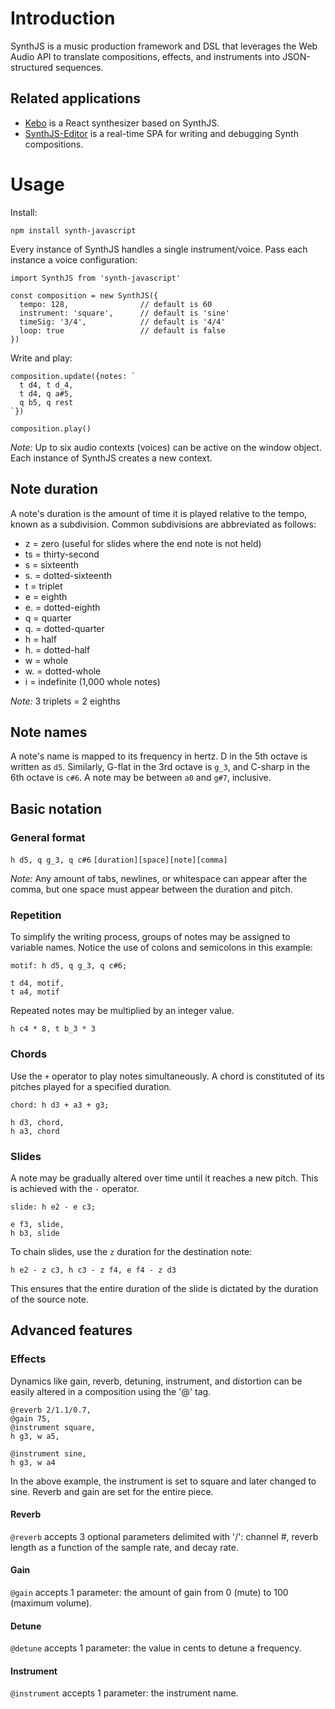 
# Introduction
SynthJS is a music production framework and DSL that leverages the Web Audio API to translate compositions, effects, and instruments into JSON-structured sequences. 

## Related applications

- [Kebo](https://kebo.herokuapp.com) is a React synthesizer based on SynthJS.
- [SynthJS-Editor](https://github.com/leftiehacker/SynthJS-Editor) is a real-time SPA for writing and debugging Synth compositions.

# Usage  
Install:

~~~
npm install synth-javascript
~~~

Every instance of SynthJS handles a single instrument/voice. Pass each instance a voice configuration: 

~~~
import SynthJS from 'synth-javascript'

const composition = new SynthJS({  
  tempo: 128,                // default is 60
  instrument: 'square',      // default is 'sine'
  timeSig: '3/4',            // default is '4/4'
  loop: true                 // default is false  
})
~~~

Write and play:

~~~
composition.update({notes: `
  t d4, t d_4,
  t d4, q a#5,
  q b5, q rest
`})

composition.play()
~~~

_Note:_ Up to six audio contexts (voices) can be active on the window object. Each instance of SynthJS creates a new context.

## Note duration
A note's duration is the amount of time it is played relative to the tempo, known as a subdivision.
Common subdivisions are abbreviated as follows:

* z = zero (useful for slides where the end note is not held)
* ts = thirty-second  
* s = sixteenth  
* s. = dotted-sixteenth  
* t = triplet  
* e = eighth  
* e. = dotted-eighth    
* q = quarter  
* q. = dotted-quarter  
* h = half  
* h. = dotted-half   
* w = whole
* w. = dotted-whole
* i = indefinite (1,000 whole notes)

_Note:_ 3 triplets = 2 eighths

## Note names
A note's name is mapped to its frequency in hertz. D in the 5th octave is written as `d5`. Similarly, G-flat in the 3rd octave is `g_3`, and C-sharp in the 6th octave is `c#6`. A note may be between `a0` and `g#7`, inclusive.

## Basic notation

### General format   
`h d5, q g_3, q c#6`
`[duration][space][note][comma]`

_Note:_ Any amount of tabs, newlines, or whitespace can appear after the comma, but one space must appear between the duration and pitch. 

### Repetition
To simplify the writing process, groups of notes may be assigned to variable names. Notice the use of colons and semicolons in this example: 

~~~
motif: h d5, q g_3, q c#6;

t d4, motif,
t a4, motif
~~~

Repeated notes may be multiplied by an integer value.

~~~
h c4 * 8, t b_3 * 3
~~~

### Chords
Use the `+` operator to play notes simultaneously. A chord is constituted of its pitches played for a specified duration.

~~~
chord: h d3 + a3 + g3;

h d3, chord,
h a3, chord
~~~

### Slides
A note may be gradually altered over time until it reaches a new pitch. This is achieved with the `-` operator.

~~~
slide: h e2 - e c3;

e f3, slide,
h b3, slide
~~~

To chain slides, use the `z` duration for the destination note:

~~~
h e2 - z c3, h c3 - z f4, e f4 - z d3
~~~

This ensures that the entire duration of the slide is dictated by the duration of the source note.

## Advanced features

### Effects

Dynamics like gain, reverb, detuning, instrument, and distortion can be easily altered in a composition using the '@' tag.

~~~
@reverb 2/1.1/0.7,
@gain 75,
@instrument square,
h g3, w a5,

@instrument sine,
h g3, w a4
~~~

In the above example, the instrument is set to square and later changed to sine. Reverb and gain are set for the entire piece. 

#### Reverb

`@reverb` accepts 3 optional parameters delimited with '/': channel #, reverb length as a function of the sample rate, and decay rate. 

#### Gain

`@gain` accepts 1 parameter: the amount of gain from 0 (mute) to 100 (maximum volume).

#### Detune

`@detune` accepts 1 parameter: the value in cents to detune a frequency.

#### Instrument

`@instrument` accepts 1 parameter: the instrument name.
